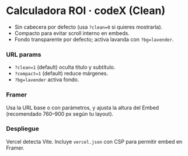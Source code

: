 
# Calculadora ROI · codeX (Clean)
- Sin cabecera por defecto (usa `?clean=0` si quieres mostrarla).
- Compacto para evitar scroll interno en embeds.
- Fondo transparente por defecto; activa lavanda con `?bg=lavender`.

### URL params
- `?clean=1` (default) oculta título y subtítulo.
- `?compact=1` (default) reduce márgenes.
- `?bg=lavender` activa fondo.

### Framer
Usa la URL base o con parámetros, y ajusta la altura del Embed (recomendado 760–900 px según tu layout).

### Despliegue
Vercel detecta Vite. Incluye `vercel.json` con CSP para permitir embed en Framer.
